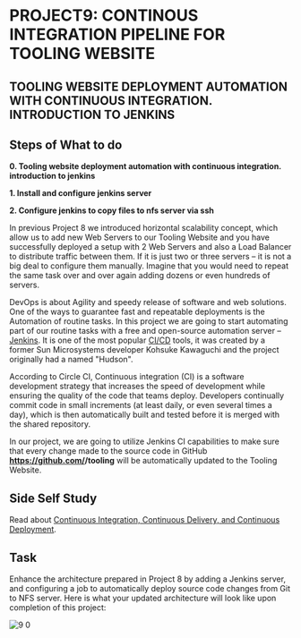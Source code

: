 # PROJECT9: CONTINOUS INTEGRATION PIPELINE FOR TOOLING WEBSITE

## TOOLING WEBSITE DEPLOYMENT AUTOMATION WITH CONTINUOUS INTEGRATION. INTRODUCTION TO JENKINS

## Steps of What to do

**0. Tooling website deployment automation with continuous integration. introduction to jenkins**

**1. Install and configure jenkins server**

**2. Configure jenkins to copy files to nfs server via ssh**

In previous Project 8 we introduced horizontal scalability concept, which allow us to add new Web Servers to our Tooling Website and you have successfully deployed a setup with 2 Web Servers and also a Load Balancer to distribute traffic between them. If it is just two or three servers – it is not a big deal to configure them manually. Imagine that you would need to repeat the same task over and over again adding dozens or even hundreds of servers.

DevOps is about Agility and speedy release of software and web solutions. One of the ways to guarantee fast and repeatable deployments is the Automation of routine tasks.
In this project we are going to start automating part of our routine tasks with a free and open-source automation server – [Jenkins](https://en.wikipedia.org/wiki/Jenkins_(software)). It is one of the most popular [CI/CD](https://en.wikipedia.org/wiki/CI/CD) tools, it was created by a former Sun Microsystems developer Kohsuke Kawaguchi and the project originally had a named "Hudson".

According to Circle CI, Continuous integration (CI) is a software development strategy that increases the speed of development while ensuring the quality of the code that teams deploy. Developers continually commit code in small increments (at least daily, or even several times a day), which is then automatically built and tested before it is merged with the shared repository.

In our project, we are going to utilize Jenkins CI capabilities to make sure that every change made to the source code in GitHub **https://github.com/<yourname>/tooling** will be automatically updated to the Tooling Website.

## Side Self Study
Read about [Continuous Integration, Continuous Delivery, and Continuous Deployment]((https://circleci.com/continuous-integration/)).

## Task
Enhance the architecture prepared in Project 8 by adding a Jenkins server, and configuring a job to automatically deploy source code changes from Git to NFS server.
Here is what your updated architecture will look like upon completion of this project:

![9 0](https://github.com/Seyifunmi0604/DevOps_Project/assets/130314772/8e01779d-2dc3-4323-a7bf-9989a5c0cc32)

